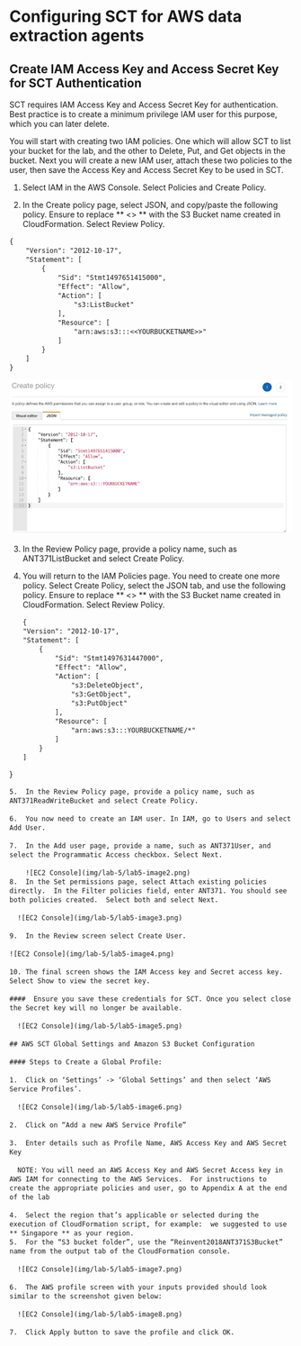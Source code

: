# Configuring SCT for AWS data extraction agents

## Create IAM Access Key and Access Secret Key for SCT Authentication

SCT requires IAM Access Key and Access Secret Key for authentication. Best practice is to create a minimum privilege IAM user for this purpose, which you can later delete.

You will start with creating two IAM policies.  One which will allow SCT to list your bucket for the lab, and the other to Delete, Put, and Get objects in the bucket.  Next you will create a new IAM user, attach these two policies to the user, then save the Access Key and Access Secret Key to be used in SCT.

1.	Select IAM in the AWS Console. Select Policies and Create Policy.

2.	In the Create policy page, select JSON, and copy/paste the following policy.  Ensure to replace ** <<YOURBUCKETNAME>> ** with the S3 Bucket name created in CloudFormation.  Select Review Policy.

  ```
  {
      "Version": "2012-10-17",
      "Statement": [
          {
              "Sid": "Stmt1497651415000",
              "Effect": "Allow",
              "Action": [
                  "s3:ListBucket"
              ],
              "Resource": [
                  "arn:aws:s3:::<<YOURBUCKETNAME>>"
              ]
          }
      ]
  }
  ```
  ![EC2 Console](img/lab-5/lab5-image1.png)

3.	In the Review Policy page, provide a policy name, such as ANT371ListBucket and select Create Policy.

4.	You will return to the IAM Policies page.  You need to create one more policy.  Select Create Policy, select the JSON tab, and use the following policy. Ensure to replace ** <<YOURBUCKETNAME>> ** with the S3 Bucket name created in CloudFormation.  Select Review Policy.

    ```
    {
    "Version": "2012-10-17",
    "Statement": [
        {
            "Sid": "Stmt1497631447000",
            "Effect": "Allow",
            "Action": [
                "s3:DeleteObject",
                "s3:GetObject",
                "s3:PutObject"
            ],
            "Resource": [
                "arn:aws:s3:::YOURBUCKETNAME/*"
            ]
        }
    ]
}
```
5.	In the Review Policy page, provide a policy name, such as ANT371ReadWriteBucket and select Create Policy.

6.	You now need to create an IAM user. In IAM, go to Users and select Add User.

7.	In the Add user page, provide a name, such as ANT371User, and select the Programmatic Access checkbox. Select Next.

    ![EC2 Console](img/lab-5/lab5-image2.png)
8.	In the Set permissions page, select Attach existing policies directly.  In the Filter policies field, enter ANT371. You should see both policies created.  Select both and select Next.

  ![EC2 Console](img/lab-5/lab5-image3.png)

9.	In the Review screen select Create User.

![EC2 Console](img/lab-5/lab5-image4.png)

10.	The final screen shows the IAM Access key and Secret access key.  Select Show to view the secret key.

####  Ensure you save these credentials for SCT. Once you select close the Secret key will no longer be available.

  ![EC2 Console](img/lab-5/lab5-image5.png)

## AWS SCT Global Settings and Amazon S3 Bucket Configuration

#### Steps to Create a Global Profile:

1.	Click on ‘Settings’ -> ‘Global Settings’ and then select ‘AWS Service Profiles’.

  ![EC2 Console](img/lab-5/lab5-image6.png)

2.	Click on “Add a new AWS Service Profile”

3.	Enter details such as Profile Name, AWS Access Key and AWS Secret Key

  NOTE: You will need an AWS Access Key and AWS Secret Access key in AWS IAM for connecting to the AWS Services.  For instructions to create the appropriate policies and user, go to Appendix A at the end of the lab

4.	Select the region that’s applicable or selected during the execution of CloudFormation script, for example:  we suggested to use ** Singapore ** as your region.
5.	For the “S3 bucket folder”, use the “Reinvent2018ANT371S3Bucket” name from the output tab of the CloudFormation console.

  ![EC2 Console](img/lab-5/lab5-image7.png)

6.	The AWS profile screen with your inputs provided should look similar to the screenshot given below:

  ![EC2 Console](img/lab-5/lab5-image8.png)

7.	Click Apply button to save the profile and click OK.
